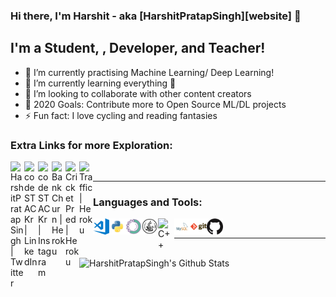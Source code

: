 ### Hi there, I'm Harshit - aka [HarshitPratapSingh][website] 👋

## I'm a Student, , Developer, and Teacher!
- 🔭 I’m currently practising Machine Learning/ Deep Learning!
- 🌱 I’m currently learning everything 🤣
- 👯 I’m looking to collaborate with other content creators
- 🥅 2020 Goals: Contribute more to Open Source ML/DL projects
- ⚡ Fun fact: I love cycling and reading fantasies

### Extra Links for more Exploration:

[<img align="left" alt="HarshitPratapSingh | Twitter" width="22px" src="https://cdn.jsdelivr.net/npm/simple-icons@v3/icons/twitter.svg" />][twitter]
[<img align="left" alt="codeSTACKr | LinkedIn" width="22px" src="https://cdn.jsdelivr.net/npm/simple-icons@v3/icons/linkedin.svg" />][linkedin]
[<img align="left" alt="codeSTACKr | Instagram" width="22px" src="https://cdn.jsdelivr.net/npm/simple-icons@v3/icons/instagram.svg" />][instagram]
[<img align="left" alt="Bank Churn | Heroku" width="22px" src="https://github.com/HarshitPratapSingh/HarshitPratapSingh/blob/master/icons/Bank-churn.ico?raw=true" />][bank-churn]
[<img align="left" alt="Cricket Pred | Heroku" width="22px" src="https://github.com/HarshitPratapSingh/HarshitPratapSingh/blob/master/icons/Cricket.ico?raw=true" />][cricket-pred]
[<img align="left" alt="Traffic | Heroku" width="22px" src="https://github.com/HarshitPratapSingh/HarshitPratapSingh/blob/master/icons/Traffic.ico?raw=true" />][traffic-rec]

<br />

---

### Languages and Tools:

<img align="left" alt="Visual Studio Code" width="26px" src="https://raw.githubusercontent.com/github/explore/80688e429a7d4ef2fca1e82350fe8e3517d3494d/topics/visual-studio-code/visual-studio-code.png" />
<img align="left" alt="Python" width="26px" src="https://raw.githubusercontent.com/github/explore/80688e429a7d4ef2fca1e82350fe8e3517d3494d/topics/python/python.png" />
<img align="left" alt="Anaconda" width="26px" src="https://github.com/HarshitPratapSingh/HarshitPratapSingh/blob/master/icons/anaconda.png?raw=true" />
<img align="left" alt="Java" width="26px" src="https://github.com/HarshitPratapSingh/HarshitPratapSingh/blob/master/icons/java.png?raw=true" />
<img align="left" alt="C++" width="26px" src="https://github.com/HarshitPratapSingh/HarshitPratapSingh/blob/master/icons/.png?raw=true" />
<img align="left" alt="MySQL" width="26px" src="https://raw.githubusercontent.com/github/explore/80688e429a7d4ef2fca1e82350fe8e3517d3494d/topics/mysql/mysql.png" />
<img align="left" alt="Git" width="26px" src="https://raw.githubusercontent.com/github/explore/80688e429a7d4ef2fca1e82350fe8e3517d3494d/topics/git/git.png" />
<img align="left" alt="GitHub" width="26px" src="https://raw.githubusercontent.com/github/explore/78df643247d429f6cc873026c0622819ad797942/topics/github/github.png" />

<br />

---

<br />

<img align="left" alt="HarshitPratapSingh's Github Stats" src="https://github-readme-stats.vercel.app/api?username=HarshitPratapSingh&show_icons=true&hide_border=true" />


<br />


[bank-churn]: https://bank-churn.herokuapp.com/
[twitter]: https://twitter.com/HarshitpratapU
[instagram]: https://instagram.com/Harshitpratapsingh_
[linkedin]: https://linkedin.com/in/HarshitPratapSingh
[cricket-pred]: https://cricket-predictor.herokuapp.com/
[traffic-rec]: https://ml1-rsdr.herokuapp.com/
[icon-link]: https://icons8.com/
